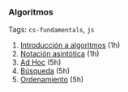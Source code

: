 ### Algoritmos

Tags: `cs-fundamentals`, `js`

1. [Introducción a algoritmos](src/algoritmos/intro) (1h)
2. [Notación asintótica](src/algoritmos/big-o) (1h)
3. [Ad Hoc](src/algoritmos/adhoc) (5h)
4. [Búsqueda](src/algoritmos/search) (5h)
5. [Ordenamiento](src/algoritmos/sort) (5h)
